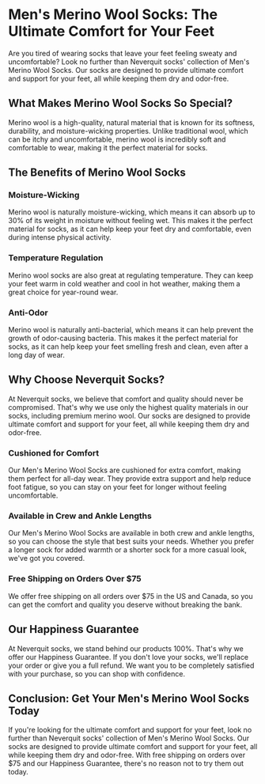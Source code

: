 # Men's Merino Wool Socks: The Ultimate Comfort for Your Feet

Are you tired of wearing socks that leave your feet feeling sweaty and uncomfortable? Look no further than Neverquit socks' collection of Men's Merino Wool Socks. Our socks are designed to provide ultimate comfort and support for your feet, all while keeping them dry and odor-free.

## What Makes Merino Wool Socks So Special?

Merino wool is a high-quality, natural material that is known for its softness, durability, and moisture-wicking properties. Unlike traditional wool, which can be itchy and uncomfortable, merino wool is incredibly soft and comfortable to wear, making it the perfect material for socks.

## The Benefits of Merino Wool Socks

### Moisture-Wicking

Merino wool is naturally moisture-wicking, which means it can absorb up to 30% of its weight in moisture without feeling wet. This makes it the perfect material for socks, as it can help keep your feet dry and comfortable, even during intense physical activity.

### Temperature Regulation

Merino wool socks are also great at regulating temperature. They can keep your feet warm in cold weather and cool in hot weather, making them a great choice for year-round wear.

### Anti-Odor

Merino wool is naturally anti-bacterial, which means it can help prevent the growth of odor-causing bacteria. This makes it the perfect material for socks, as it can help keep your feet smelling fresh and clean, even after a long day of wear.

## Why Choose Neverquit Socks?

At Neverquit socks, we believe that comfort and quality should never be compromised. That's why we use only the highest quality materials in our socks, including premium merino wool. Our socks are designed to provide ultimate comfort and support for your feet, all while keeping them dry and odor-free.

### Cushioned for Comfort

Our Men's Merino Wool Socks are cushioned for extra comfort, making them perfect for all-day wear. They provide extra support and help reduce foot fatigue, so you can stay on your feet for longer without feeling uncomfortable.

### Available in Crew and Ankle Lengths

Our Men's Merino Wool Socks are available in both crew and ankle lengths, so you can choose the style that best suits your needs. Whether you prefer a longer sock for added warmth or a shorter sock for a more casual look, we've got you covered.

### Free Shipping on Orders Over $75

We offer free shipping on all orders over $75 in the US and Canada, so you can get the comfort and quality you deserve without breaking the bank.

## Our Happiness Guarantee

At Neverquit socks, we stand behind our products 100%. That's why we offer our Happiness Guarantee. If you don't love your socks, we'll replace your order or give you a full refund. We want you to be completely satisfied with your purchase, so you can shop with confidence.

## Conclusion: Get Your Men's Merino Wool Socks Today

If you're looking for the ultimate comfort and support for your feet, look no further than Neverquit socks' collection of Men's Merino Wool Socks. Our socks are designed to provide ultimate comfort and support for your feet, all while keeping them dry and odor-free. With free shipping on orders over $75 and our Happiness Guarantee, there's no reason not to try them out today.